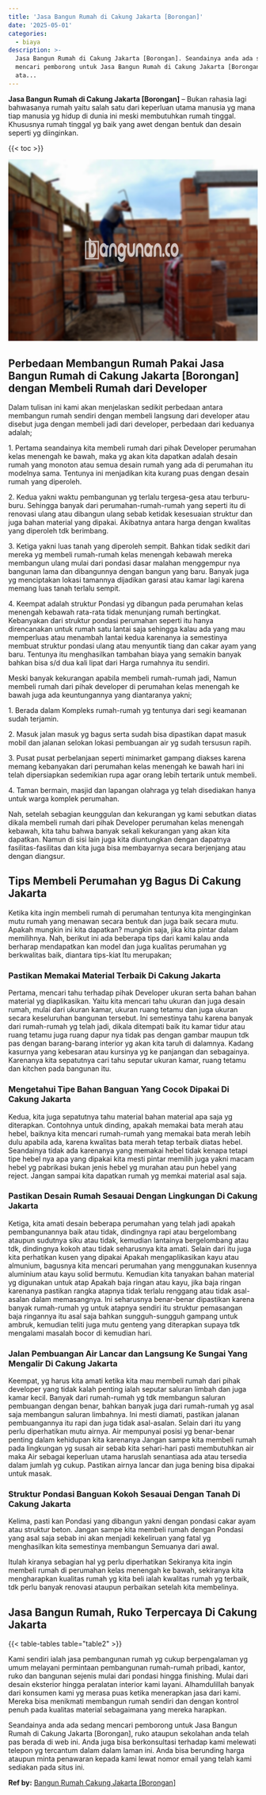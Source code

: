 ```yaml
---
title: 'Jasa Bangun Rumah di Cakung Jakarta [Borongan]'
date: '2025-05-01'
categories:
  - biaya
description: >-
  Jasa Bangun Rumah di Cakung Jakarta [Borongan]. Seandainya anda ada sedang
  mencari pemborong untuk Jasa Bangun Rumah di Cakung Jakarta [Borongan], ruko
  ata...
---
```


**Jasa Bangun Rumah di Cakung Jakarta \[Borongan\]** – Bukan rahasia lagi bahwasanya rumah yaitu salah satu dari keperluan utama manusia yg mana tiap manusia yg hidup di dunia ini meski membutuhkan rumah tinggal. Khususnya rumah tinggal yg baik yang awet dengan bentuk dan desain seperti yg diinginkan.

{{< toc >}}

![Jasa Bangun Rumah di Cakung Jakarta [Borongan]](/images/borong-bangunan-32.png)

## Perbedaan Membangun Rumah Pakai Jasa Bangun Rumah di Cakung Jakarta \[Borongan\] dengan Membeli Rumah dari Developer

Dalam tulisan ini kami akan menjelaskan sedikit perbedaan antara membangun rumah sendiri dengan membeli langsung dari developer atau disebut juga dengan membeli jadi dari developer, perbedaan dari keduanya adalah;

1\. Pertama seandainya kita membeli rumah dari pihak Developer perumahan kelas menengah ke bawah, maka yg akan kita dapatkan adalah desain rumah yang monoton atau semua desain rumah yang ada di perumahan itu modelnya sama. Tentunya ini menjadikan kita kurang puas dengan desain rumah yang diperoleh.

2\. Kedua yakni waktu pembangunan yg terlalu tergesa-gesa atau terburu-buru. Sehingga banyak dari perumahan-rumah-rumah yang seperti itu di renovasi ulang atau dibangun ulang sebab ketidak kesesuaian struktur dan juga bahan material yang dipakai. Akibatnya antara harga dengan kwalitas yang diperoleh tdk berimbang.

3\. Ketiga yakni luas tanah yang diperoleh sempit. Bahkan tidak sedikit dari mereka yg membeli rumah-rumah kelas menengah kebawah mereka membangun ulang mulai dari pondasi dasar malahan menggempur nya bangunan lama dan dibangunnya dengan bangun yang baru. Banyak juga yg menciptakan lokasi tamannya dijadikan garasi atau kamar lagi karena memang luas tanah terlalu sempit.

4\. Keempat adalah struktur Pondasi yg dibangun pada perumahan kelas menengah kebawah rata-rata tidak menunjang rumah bertingkat. Kebanyakan dari struktur pondasi perumahan seperti itu hanya direncanakan untuk rumah satu lantai saja sehingga kalau ada yang mau memperluas atau menambah lantai kedua karenanya ia semestinya membuat struktur pondasi ulang atau menyuntik tiang dan cakar ayam yang baru. Tentunya itu menghasilkan tambahan biaya yang semakin banyak bahkan bisa s/d dua kali lipat dari Harga rumahnya itu sendiri.

Meski banyak kekurangan apabila membeli rumah-rumah jadi, Namun membeli rumah dari pihak developer di perumahan kelas menengah ke bawah juga ada keuntungannya yang diantaranya yakni;

1\. Berada dalam Kompleks rumah-rumah yg tentunya dari segi keamanan sudah terjamin.

2\. Masuk jalan masuk yg bagus serta sudah bisa dipastikan dapat masuk mobil dan jalanan selokan lokasi pembuangan air yg sudah tersusun rapih.

3\. Pusat pusat perbelanjaan seperti minimarket gampang diakses karena memang kebanyakan dari perumahan kelas menengah ke bawah hari ini telah dipersiapkan sedemikian rupa agar orang lebih tertarik untuk membeli.

4\. Taman bermain, masjid dan lapangan olahraga yg telah disediakan hanya untuk warga komplek perumahan.

Nah, setelah sebagian keunggulan dan kekurangan yg kami sebutkan diatas dikala membeli rumah dari pihak Developer perumahan kelas menengah kebawah, kita tahu bahwa banyak sekali kekurangan yang akan kita dapatkan. Namun di sisi lain juga kita diuntungkan dengan dapatnya fasilitas-fasilitas dan kita juga bisa membayarnya secara berjenjang atau dengan diangsur.

## Tips Membeli Perumahan yg Bagus Di Cakung Jakarta

Ketika kita ingin membeli rumah di perumahan tentunya kita menginginkan mutu rumah yang menawan secara bentuk dan juga baik secara mutu. Apakah mungkin ini kita dapatkan? mungkin saja, jika kita pintar dalam memilihnya. Nah, berikut ini ada beberapa tips dari kami kalau anda berharap mendapatkan kan model dan juga kualitas perumahan yg berkwalitas baik, diantara tips-kiat Itu merupakan;

### Pastikan Memakai Material Terbaik Di Cakung Jakarta

Pertama, mencari tahu terhadap pihak Developer ukuran serta bahan bahan material yg diaplikasikan. Yaitu kita mencari tahu ukuran dan juga desain rumah, mulai dari ukuran kamar, ukuran ruang tetamu dan juga ukuran secara keseluruhan bangunan tersebut. Ini semestinya tahu karena banyak dari rumah-rumah yg telah jadi, dikala ditempati baik itu kamar tidur atau ruang tetamu juga ruang dapur nya tidak pas dengan gambar maupun tdk pas dengan barang-barang interior yg akan kita taruh di dalamnya. Kadang kasurnya yang kebesaran atau kursinya yg ke panjangan dan sebagainya. Karenanya kita sepatutnya cari tahu seputar ukuran kamar, ruang tetamu dan kitchen pada bangunan itu.

### Mengetahui Tipe Bahan Banguan Yang Cocok Dipakai Di Cakung Jakarta

Kedua, kita juga sepatutnya tahu material bahan material apa saja yg diterapkan. Contohnya untuk dinding, apakah memakai bata merah atau hebel, baiknya kita mencari rumah-rumah yang memakai bata merah lebih dulu apabila ada, karena kwalitas bata merah tetap terbaik diatas hebel. Seandainya tidak ada karenanya yang memakai hebel tidak kenapa tetapi tipe hebel nya apa yang dipakai kita mesti pintar memilih juga yakni macam hebel yg pabrikasi bukan jenis hebel yg murahan atau pun hebel yang reject. Jangan sampai kita dapatkan rumah yg memkai material asal saja.

### Pastikan Desain Rumah Sesauai Dengan Lingkungan Di Cakung Jakarta

Ketiga, kita amati desain beberapa perumahan yang telah jadi apakah pembangunannya baik atau tidak, dindingnya rapi atau bergelombang ataupun sudutnya siku atau tidak, kemudian lantainya bergelombang atau tdk, dindingnya kokoh atau tidak seharusnya kita amati. Selain dari itu juga kita perhatikan kusen yang dipakai Apakah mengaplikasikan kayu atau almunium, bagusnya kita mencari perumahan yang menggunakan kusennya aluminium atau kayu solid bermutu. Kemudian kita tanyakan bahan material yg digunakan untuk atap Apakah baja ringan atau kayu, jika baja ringan karenanya pastikan rangka atapnya tidak terlalu renggang atau tidak asal-asalan dalam memasangnya. Ini seharusnya benar-benar dipastikan karena banyak rumah-rumah yg untuk atapnya sendiri itu struktur pemasangan baja ringannya itu asal saja bahkan sungguh-sungguh gampang untuk ambruk, kemudian teliti juga mutu genteng yang diterapkan supaya tdk mengalami masalah bocor di kemudian hari.

### Jalan Pembuangan Air Lancar dan Langsung Ke Sungai Yang Mengalir Di Cakung Jakarta

Keempat, yg harus kita amati ketika kita mau membeli rumah dari pihak developer yang tidak kalah penting ialah seputar saluran limbah dan juga kamar kecil. Banyak dari rumah-rumah yg tdk membangun saluran pembuangan dengan benar, bahkan banyak juga dari rumah-rumah yg asal saja membangun saluran limbahnya. Ini mesti diamati, pastikan jalanan pembuangannya itu rapi dan juga tidak asal-asalan. Selain dari itu yang perlu diperhatikan mutu airnya. Air mempunyai posisi yg benar-benar penting dalam kehidupan kita karenanya Jangan sampe kita membeli rumah pada lingkungan yg susah air sebab kita sehari-hari pasti membutuhkan air maka Air sebagai keperluan utama haruslah senantiasa ada atau tersedia dalam jumlah yg cukup. Pastikan airnya lancar dan juga bening bisa dipakai untuk masak.

### Struktur Pondasi Banguan Kokoh Sesauai Dengan Tanah Di Cakung Jakarta

Kelima, pasti kan Pondasi yang dibangun yakni dengan pondasi cakar ayam atau struktur beton. Jangan sampe kita membeli rumah dengan Pondasi yang asal saja sebab ini akan menjadi kekeliruan yang fatal yg menghasilkan kita semestinya membangun Semuanya dari awal.

Itulah kiranya sebagian hal yg perlu diperhatikan Sekiranya kita ingin membeli rumah di perumahan kelas menengah ke bawah, sekiranya kita mengharapkan kualitas rumah yg kita beli ialah kwalitas rumah yg terbaik, tdk perlu banyak renovasi ataupun perbaikan setelah kita membelinya.

## Jasa Bangun Rumah, Ruko Terpercaya Di Cakung Jakarta

{{< table-tables table="table2" >}}

Kami sendiri ialah jasa pembangunan rumah yg cukup berpengalaman yg umum melayani permintaan pembangunan rumah-rumah pribadi, kantor, ruko dan bangunan sejenis mulai dari pondasi hingga finishing. Mulai dari desain eksterior hingga peralatan interior kami layani. Alhamdulillah banyak dari konsumen kami yg merasa puas ketika menerapkan jasa dari kami. Mereka bisa menikmati membangun rumah sendiri dan dengan kontrol penuh pada kualitas material sebagaimana yang mereka harapkan.

Seandainya anda ada sedang mencari pemborong untuk Jasa Bangun Rumah di Cakung Jakarta \[Borongan\], ruko ataupun sekolahan anda telah pas berada di web ini. Anda juga bisa berkonsultasi terhadap kami melewati telepon yg tercantum dalam dalam laman ini. Anda bisa berunding harga ataupun minta penawaran kepada kami lewat nomor email yang telah kami sediakan pada situs ini.

**Ref by:** [Bangun Rumah Cakung Jakarta [Borongan]](https://id.wikipedia.org/wiki/Bangun)
